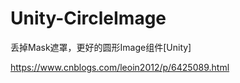 # Unity-CircleImage

丢掉Mask遮罩，更好的圆形Image组件[Unity] 

https://www.cnblogs.com/leoin2012/p/6425089.html

